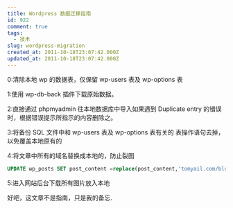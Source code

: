 ```yaml
---
title: Wordpress 数据迁移指南
id: 922
comment: true
tags:
  - 技术
slug: wordpress-migration
created_at: 2011-10-18T23:07:42.000Z
updated_at: 2011-10-18T23:07:42.000Z
---
```


0:清除本地 wp 的数据表，仅保留 wp-users 表及 wp-options 表

1:使用 wp-db-back 插件下载原始数据。

2:直接通过 phpmyadmin 往本地数据库中导入如果遇到 Duplicate entry 的错误时，根据错误提示所指示的内容删除之。

3:将备份 SQL 文件中和 wp-users 表及 wp-options 表有关的 表操作语句去掉，以免覆盖本地原有的

4:将文章中所有的域名替换成本地的，防止裂图

```sql
UPDATE wp_posts SET post_content =replace(post_content,'tomyail.com/blog','localhost/wordpress');
```

5:进入网站后台下载所有图片放入本地

好吧，这文章不是指南，只是我的备忘.

